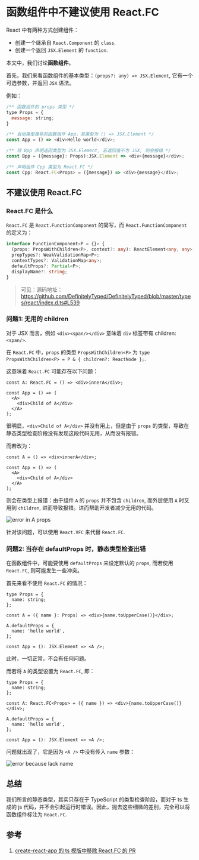 # 函数组件中不建议使用 React.FC

React 中有两种方式创建组件：

- 创建一个继承自 `React.Component` 的 `class`.
- 创建一个返回 `JSX.Element` 的 `function`.

本文中，我们讨论**函数组件**。

首先，我们来看函数组件的基本类型：`(props?: any) => JSX.Element`, 它有一个可选参数，并返回 `JSX` 语法。

例如：

```javascript
/** 函数组件的 props 类型 */
type Props = {
  message: string;
}

/** 自动类型推导的函数组件 App，其类型为 () => JSX.Element */
const App = () => <div>Hello world</div>;

/** 将 Bpp 声明返回类型为 JSX.Element, 若返回值不为 JSX, 则会报错 */
const Bpp = ({message}: Props):JSX.Element => <div>{message}</div>;

/** 声明组件 Cpp 类型为 React.FC */
const Cpp: React.FC<Props> = ({message}) => <div>{message}</div>;
```

## 不建议使用 React.FC

### React.FC 是什么

`React.FC` 是 `React.FunctionComponent` 的简写，而 `React.FunctionComponent` 的定义为：

```ts
interface FunctionComponent<P = {}> {
  (props: PropsWithChildren<P>, context?: any): ReactElement<any, any> | null;
  propTypes?: WeakValidationMap<P>;
  contextTypes?: ValidationMap<any>;
  defaultProps?: Partial<P>;
  displayName?: string;
}
```

> 可见：源码地址：<https://github.com/DefinitelyTyped/DefinitelyTyped/blob/master/types/react/index.d.ts#L539>

### 问题1: 无用的 children

对于 JSX 而言，例如 `<div><span/></div>` 意味着 `div` 标签带有 children: `<span/>`.

在 `React.FC` 中，`props` 的类型 `PropsWithChildren<P>` 为 `type PropsWithChildren<P> = P & { children?: ReactNode };`.

这意味着 `React.FC` 可能存在以下问题：

```tsx
const A: React.FC = () => <div>innerA</div>;

const App = () => (
  <A>
    <div>Child of A</div>
  </A>
);
```

很明显，`<div>Child of A</div>` 并没有用上，但是由于 `props` 的类型，导致在静态类型检查阶段没有发现这段代码无用，从而没有报错。

而若改为：

```tsx
const A = () => <div>innerA</div>;

const App = () => (
  <A>
    <div>Child of A</div>
  </A>
);
```

则会在类型上报错：由于组件 `A` 的 `props` 并不包含 `children`, 而外层使用 `A` 时又用到 `children`, 进而导致报错。进而帮助开发者减少无用的代码。

![error in A props](https://img-blog.csdnimg.cn/202103222143064.png)

针对该问题，可以使用 `React.VFC` 来代替 `React.FC`.

### 问题2: 当存在 defaultProps 时，静态类型检查出错

在函数组件中，可能要使用 `defaultProps` 来设定默认的 `props`, 而若使用 `React.FC`, 则可能发生一些冲突。

首先来看不使用 `React.FC` 的情况：

```tsx
type Props = {
  name: string;
};

const A = ({ name }: Props) => <div>{name.toUpperCase()}</div>;

A.defaultProps = {
  name: 'hello world',
};

const App = (): JSX.Element => <A />;
```

此时，一切正常，不会有任何问题。

而若将 `A` 的类型设置为 `React.FC`, 即：

```tsx
type Props = {
  name: string;
};

const A: React.FC<Props> = ({ name }) => <div>{name.toUpperCase()}</div>;

A.defaultProps = {
  name: 'hello world',
};

const App = (): JSX.Element => <A />;
```

问题就出现了，它是因为 `<A />` 中没有传入 `name` 参数：

![error because lack name](https://img-blog.csdnimg.cn/20210322215653927.png)

## 总结

我们所言的静态类型，其实只存在于 TypeScript 的类型检查阶段，而对于 ts 生成的 js 代码，并不会引起运行时错误。因此，抛去这些细微的差别，完全可以将函数组件标注为 `React.FC`.

## 参考

1. [create-react-app 的 ts 模版中移除 React.FC 的 PR](https://github.com/facebook/create-react-app/pull/8177)
